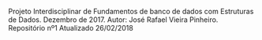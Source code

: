 Projeto Interdisciplinar de Fundamentos de banco de dados com Estruturas de Dados. Dezembro de 2017. 
Autor: José Rafael Vieira Pinheiro.
Repositório nº1
Atualizado 26/02/2018